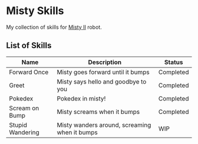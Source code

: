 # Misty Skills

My collection of skills for [Misty II](https://www.mistyrobotics.com/products/misty-ii/) robot.

## List of Skills

| Name             | Description                                   | Status    |
| ---------------- | --------------------------------------------- | --------- |
| Forward Once     | Misty goes forward until it bumps             | Completed |
| Greet            | Misty says hello and goodbye to you           | Completed |
| Pokedex          | Pokedex in misty!                             | Completed |
| Scream on Bump   | Misty screams when it bumps                   | Completed |
| Stupid Wandering | Misty wanders around, screaming when it bumps | WIP       |
